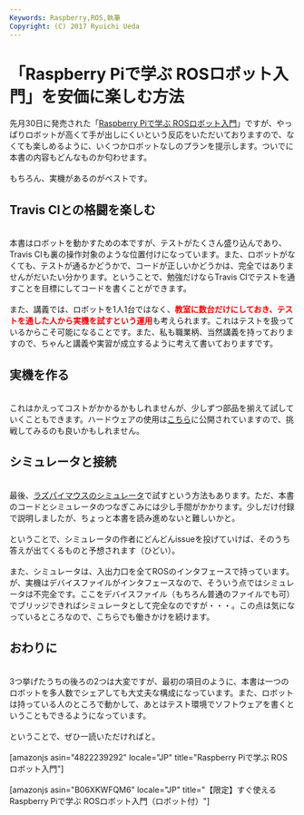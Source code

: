 ```yaml
---
Keywords: Raspberry,ROS,執筆
Copyright: (C) 2017 Ryuichi Ueda
---
```


# 「Raspberry Piで学ぶ ROSロボット入門」を安価に楽しむ方法
先月30日に発売された「<a href="http://www.nikkeibp.co.jp/atclpubmkt/book/17/261040/">Raspberry Piで学ぶ ROSロボット入門</a>」ですが、やっぱりロボットが高くて手が出しにくいという反応をいただいておりますので、なくても楽しめるように、いくつかロボットなしのプランを提示します。ついでに本書の内容もどんなものか匂わせます。<br />
<br />
もちろん、実機があるのがベストです。<br />
<h2>Travis CIとの格闘を楽しむ</h2><br />
本書はロボットを動かすための本ですが、テストがたくさん盛り込んであり、Travis CIも裏の操作対象のような位置付けになっています。また、ロボットがなくても、テストが通るかどうかで、コードが正しいかどうかは、完全ではありませんがだいたい分かります。ということで、勉強だけならTravis CIでテストを通すことを目標にしてコードを書くことができます。<br />
<br />
また、講義では、ロボットを1人1台ではなく、<span style="color: #ff0000;"><strong>教室に数台だけにしておき、テストを通した人から実機を試すという運用</strong></span>も考えられます。これはテストを扱っているからこそ可能になることです。また、私も職業柄、当然講義を持っておりますので、ちゃんと講義や実習が成立するように考えて書いておりますです。<br />
<h2>実機を作る</h2><br />
これはかえってコストがかかるかもしれませんが、少しずつ部品を揃えて試していくこともできます。ハードウェアの使用は<a href="https://github.com/rt-net/RaspberryPiMouse_Hardware">こちら</a>に公開されていますので、挑戦してみるのも良いかもしれません。<br />
<h2>シミュレータと接続</h2><br />
最後、<a href="https://github.com/rt-net/raspimouse_sim">ラズパイマウスのシミュレータ</a>で試すという方法もあります。ただ、本書のコードとシミュレータのつなぎこみには少し手間がかかります。少しだけ付録で説明しましたが、ちょっと本書を読み進めないと難しいかと。<br />
<br />
ということで、シミュレータの作者にどんどんissueを投げていけば、そのうち答えが出てくるものと予想されます（ひどい）。<br />
<br />
また、シミュレータは、入出力口を全てROSのインタフェースで持っています。が、実機はデバイスファイルがインタフェースなので、そういう点ではシミュレータは不完全です。ここをデバイスファイル（もちろん普通のファイルでも可）でブリッジできればシミュレータとして完全なのですが・・・。この点は気になっているところなので、こちらでも働きかけを続けます。<br />
<h2>おわりに</h2><br />
3つ挙げたうちの後ろの2つは大変ですが、最初の項目のように、本書は一つのロボットを多人数でシェアしても大丈夫な構成になっています。また、ロボットは持っている人のところで動かして、あとはテスト環境でソフトウェアを書くということもできるようになっています。<br />
<br />
ということで、ぜひ一読いただければと。<br />
<br />
[amazonjs asin="4822239292" locale="JP" title="Raspberry Piで学ぶ ROSロボット入門"]<br />
<br />
[amazonjs asin="B06XKWFQM6" locale="JP" title="【限定】すぐ使えるRaspberry Piで学ぶ ROSロボット入門（ロボット付）"]

